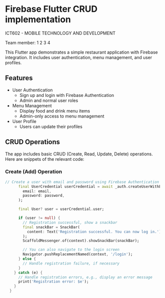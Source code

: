 # Firebase Flutter CRUD implementation

ICT602 - MOBILE TECHNOLOGY AND DEVELOPMENT

Team member:
1
2
3
4

This Flutter app demonstrates a simple restaurant application with Firebase integration. It includes user authentication, menu management, and user profiles.

## Features

- User Authentication
  - Sign up and login with Firebase Authentication
  - Admin and normal user roles
- Menu Management
  - Display food and drink menu items
  - Admin-only access to menu management
- User Profile
  - Users can update their profiles
 
## CRUD Operations

The app includes basic CRUD (Create, Read, Update, Delete) operations. Here are snippets of the relevant code:

### Create (Add) Operation

```dart
// Create a user with email and password using Firebase Authentication
      final UserCredential userCredential = await _auth.createUserWithEmailAndPassword(
        email: email,
        password: password,
      );

      final User? user = userCredential.user;

      if (user != null) {
        // Registration successful, show a snackbar
        final snackBar = SnackBar(
          content: Text('Registration successful. You can now log in.'),
        );
        ScaffoldMessenger.of(context).showSnackBar(snackBar);

        // You can also navigate to the login screen
        Navigator.pushReplacementNamed(context, '/login');
      } else {
        // Handle registration failure, if necessary
      }
    } catch (e) {
      // Handle registration errors, e.g., display an error message
      print('Registration error: $e');
    }
  }
```










